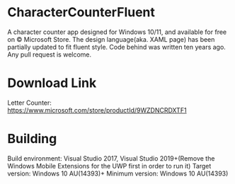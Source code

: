 # CharacterCounterFluent
A character counter app designed for Windows 10/11, and available for free on © Microsoft Store.
The design language(aka. XAML page) has been partially updated to fit fluent style.
Code behind was written ten years ago. Any pull request is welcome.

# Download Link
Letter Counter: https://www.microsoft.com/store/productId/9WZDNCRDXTF1

# Building
Build environment: Visual Studio 2017, Visual Studio 2019+(Remove the Windows Mobile Extensions for the UWP first in order to run it)
Target version: Windows 10 AU(14393)+
Minimum version: Windows 10 AU(14393)
